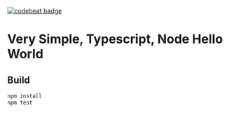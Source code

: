 [![codebeat badge](https://codebeat.co/badges/9e408a76-03d7-4127-981e-67cc4d553bb4)](https://codebeat.co/projects/github-com-mchirico-node-hello-world-master)
# Very Simple, Typescript, Node Hello World

## Build

```bash
npm install
npm test
```




